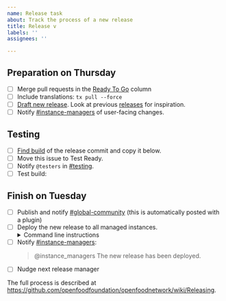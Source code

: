 ```yaml
---
name: Release task
about: Track the process of a new release
title: Release v
labels: ''
assignees: ''

---
```


## Preparation on Thursday

- [ ] Merge pull requests in the [Ready To Go] column
- [ ] Include translations: `tx pull --force`
- [ ] [Draft new release]. Look at previous [releases] for inspiration.
- [ ] Notify [#instance-managers] of user-facing changes.

## Testing

- [ ] [Find build] of the release commit and copy it below.
- [ ] Move this issue to Test Ready.
- [ ] Notify `@testers` in [#testing].
- [ ] Test build: <!-- paste build link here, e.g. https://semaphore...builds/1234 -->

## Finish on Tuesday

- [ ] Publish and notify [#global-community] (this is automatically posted with a plugin)
- [ ] Deploy the new release to all managed instances.
  <details><summary>Command line instructions</summary>
  <pre>
  cd ofn-install
  git pull
  ansible-playbook --limit all-prod --extra-vars "git_version=vx.y.z" playbooks/deploy.yml
  </pre>
  </details>
- [ ] Notify [#instance-managers]:
  > @instance_managers The new release has been deployed.
- [ ] Nudge next release manager

The full process is described at https://github.com/openfoodfoundation/openfoodnetwork/wiki/Releasing.

[Ready To Go]: #zenhub
[Transifex pull request]: https://github.com/openfoodfoundation/openfoodnetwork/pulls?utf8=%E2%9C%93&q=is%3Apr+is%3Aopen+head%3Atransifex
[Draft new release]: https://github.com/openfoodfoundation/openfoodnetwork/releases/new?tag=v&title=v+Code+Name&body=Congrats%0A%0ADescription%0A%0A%23%23+User+facing+changes+:eyes:%0A%0A%0A%0A%23%23+Technical+changes+:wrench:%0A%0A
[releases]: https://github.com/openfoodfoundation/openfoodnetwork/releases
[#instance-managers]: https://app.slack.com/client/T02G54U79/CG7NJ966B
[#testing]: https://openfoodnetwork.slack.com/app_redirect?channel=C02TZ6X00
[Find build]: https://semaphoreci.com/openfoodfoundation/openfoodnetwork-2/branches/master
[#global-community]: https://app.slack.com/client/T02G54U79/C59ADD8F2
